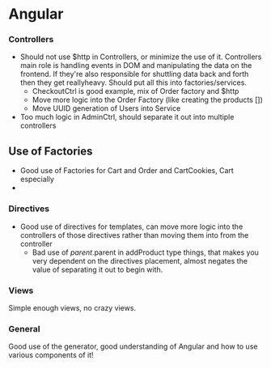 # Angular

### Controllers 
- Should not use $http in Controllers, or minimize the use of it.  Controllers main role is handling events in DOM and manipulating the data on the frontend.  If they're also responsible for shuttling data back and forth then they get reallyheavy.  Should put all this into factories/services.
    - CheckoutCtrl is good example, mix of Order factory and $http
    - Move more logic into the Order Factory (like creating the products [])
    - Move UUID generation of Users into Service
- Too much logic in AdminCtrl, should separate it out into multiple controllers

## Use of Factories
- Good use of Factories for Cart and Order and CartCookies, Cart especially
- 

### Directives
- Good use of directives for templates, can move more logic into the controllers of those directives rather than moving them into from the controller
    - Bad use of $parent.$parent in addProduct type things, that makes you very dependent on the directives placement, almost negates the value of separating it out to begin with.
    
### Views

Simple enough views, no crazy views.

### General

Good use of the generator, good understanding of Angular and how to use various components of it!
